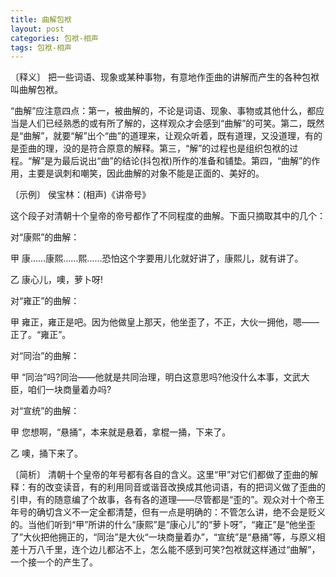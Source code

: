 ```yaml
---
title: 曲解包袱
layout: post
categories: 包袱-相声
tags: 包袱-相声
---
```


〔释义〕 把一些词语、现象或某种事物，有意地作歪曲的讲解而产生的各种包袱叫曲解包袱。

“曲解”应注意四点：第一，被曲解的，不论是词语、现象、事物或其他什么，都应当是人们已经熟悉的或有所了解的，这样观众才会感到“曲解”的可笑。第二，既然是“曲解”，就要“解”出个“曲”的道理来，让观众听着，既有道理，又没道理，有的是歪曲的理，没的是符合原意的解释。第三，“解”的过程也是组织包袱的过程。“解”是为最后说出“曲”的结论(抖包袱)所作的准备和铺垫。第四，“曲解”的作用，主要是讽刺和嘲笑，因此曲解的对象不能是正面的、美好的。

〔示例〕 侯宝林：(相声)《讲帝号》

这个段子对清朝十个皇帝的帝号都作了不同程度的曲解。下面只摘取其中的几个：

对“康熙”的曲解：

甲 康……康熙……熙……恐怕这个字要用儿化就好讲了，康熙儿，就有讲了。

乙 康心儿，噢，萝卜呀!

对“雍正”的曲解：

甲 雍正，雍正是吧。因为他做皇上那天，他坐歪了，不正，大伙一拥他，嗯——正了。“雍正”。

对“同治”的曲解：

甲 “同治”吗?同治——他就是共同治理，明白这意思吗?他没什么本事，文武大臣，咱们一块商量着办吗?

对“宣统”的曲解：

甲 您想啊，“悬捅”，本来就是悬着，拿棍一捅，下来了。

乙 噢，捅下来了。

〔简析〕 清朝十个皇帝的年号都有各自的含义。这里“甲”对它们都做了歪曲的解释：有的改变读音，有的利用同音或谐音改换成其他词语，有的把词义做了歪曲的引申，有的随意编了个故事，各有各的道理——尽管都是“歪的”。观众对十个帝王年号的确切含义不一定全都清楚，但有一点是明确的：不管怎么讲，绝不会是贬义的。当他们听到“甲”所讲的什么“康熙”是“康心儿”的“萝卜呀”，“雍正”是“他坐歪了”大伙把他拥正的，“同治”是大伙“一块商量着办”，“宣统”是“悬捅”等，与原义相差十万八千里，连个边儿都沾不上，怎么能不感到可笑?包袱就这样通过“曲解”，一个接一个的产生了。 
